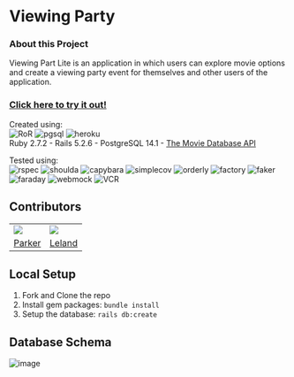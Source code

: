 # Viewing Party

### About this Project

Viewing Part Lite is an application in which users can explore movie options and create a viewing party event for themselves and other users of the application.

### [Click here to try it out!](https://warm-ocean-16948.herokuapp.com/)

Created using:  
![RoR](https://img.shields.io/badge/Ruby_on_Rails-CC0000?style=for-the-badge&logo=ruby-on-rails&logoColor=white)
![pgsql](https://img.shields.io/badge/PostgreSQL-316192?style=for-the-badge&logo=postgresql&logoColor=white)
![heroku](https://img.shields.io/badge/Heroku-430098?style=for-the-badge&logo=heroku&logoColor=white)  
Ruby 2.7.2 - Rails 5.2.6 - PostgreSQL 14.1 - [The Movie Database API](https://www.themoviedb.org/?language=en-US)

Tested using:   
![rspec](https://img.shields.io/gem/v/rspec-rails?label=rspec&style=flat-square)
![shoulda](https://img.shields.io/gem/v/shoulda-matchers?label=shoulda-matchers&style=flat-square)
![capybara](https://img.shields.io/gem/v/capybara?label=capybara&style=flat-square)
![simplecov](https://img.shields.io/gem/v/simplecov?label=simplecov&style=flat-square)
![orderly](https://img.shields.io/gem/v/orderly?label=orderly&style=flat-square)
![factory](https://img.shields.io/gem/v/factory_bot?label=factory%20bot&style=flat-square)
![faker](https://img.shields.io/gem/v/faker?label=faker&style=flat-square)
![faraday](https://img.shields.io/gem/v/faraday?label=faraday&style=flat-square)
![webmock](https://img.shields.io/gem/v/webmock?label=webmock&style=flat-square)
![VCR](https://img.shields.io/gem/v/vcr?label=VCR&style=flat-square)

## Contributors 
<table>
   <tr>
     <td><img src="https://avatars.githubusercontent.com/u/88950699?s=120&v=4"></td>
     <td><img src="https://avatars.githubusercontent.com/u/15107515?s=120&v=4"></td>
   </tr>
   <tr>
      <td><a href="https://github.com/ParkerLockhart">Parker</a></td>
      <td><a href="https://github.com/LelandCurtis">Leland</a></td>
   </tr>
</table>

## Local Setup

1. Fork and Clone the repo
2. Install gem packages: `bundle install`
3. Setup the database: `rails db:create`

## Database Schema

![image](https://user-images.githubusercontent.com/15107515/152598066-5fa3a9cd-dbaf-4ffd-b49a-79bff90cc02b.png)
